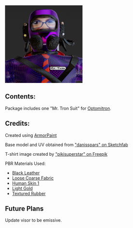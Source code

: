 ![Mr Tron Suit Image](icon.png)

## Contents:

Package includes one "Mr. Tron Suit" for [Optomitron](https://www.twitch.tv/optomitron).

## Credits:
Created using [ArmorPaint](https://armorpaint.org/)

Base model and UV obtained from ["danisspars" on Sketchfab](https://skfb.ly/oO6UV)

T-shirt image created by ["pikisuperstar" on Freepik](https://www.freepik.com/free-vector/gradient-grid-background_49600446.htm)

PBR Materials Used:

 * [Black Leather](https://freepbr.com/materials/black-leather-pbr/) 
 * [Loose Coarse Fabric](https://freepbr.com/materials/loose-coarse-fabric/)
 * [Human Skin 1](https://freepbr.com/materials/human-skin1/)
 * [Light Gold](https://freepbr.com/materials/light-gold-pbr-metal-material/)
 * [Textured Rubber](https://freepbr.com/materials/textured-rubber-pbr-material/)

## Future Plans

Update visor to be emissive.
